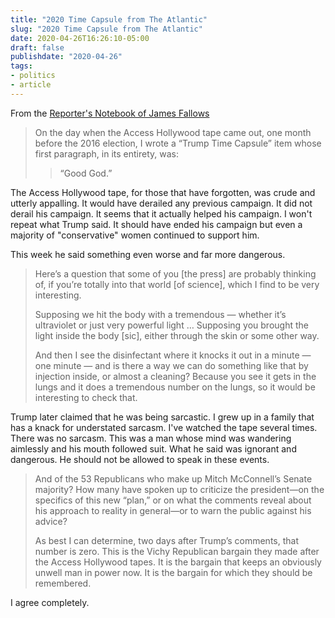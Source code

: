 ```yaml
---
title: "2020 Time Capsule from The Atlantic"
slug: "2020 Time Capsule from The Atlantic"
date: 2020-04-26T16:26:10-05:00
draft: false
publishdate: "2020-04-26"
tags:
- politics
- article
---
```


From the [Reporter's Notebook of James Fallows][1]

>On the day when the Access Hollywood tape came out, one month before the 2016 election, I wrote a “Trump Time Capsule” item whose first paragraph, in its entirety, was:
>
>>“Good God.”

The Access Hollywood tape, for those that have forgotten, was crude and utterly appalling. It would have derailed any previous campaign. It did not derail his campaign. It seems that it actually helped his campaign. I won't repeat what Trump said. It should have ended his campaign but even a majority of "conservative" women continued to support him.

This week he said something even worse and far more dangerous.

>Here’s a question that some of you [the press] are probably thinking of, if you’re totally into that world [of science], which I find to be very interesting.
>
>Supposing we hit the body with a tremendous — whether it’s ultraviolet or just very powerful light … Supposing you brought the light inside the body [sic], either through the skin or some other way.
>
>And then I see the disinfectant where it knocks it out in a minute — one minute — and is there a way we can do something like that by injection inside, or almost a cleaning? Because you see it gets in the lungs and it does a tremendous number on the lungs, so it would be interesting to check that.

Trump later claimed that he was being sarcastic. I grew up in a family that has a knack for understated sarcasm. I've watched the tape several times. There was no sarcasm. This was a man whose mind was wandering aimlessly and his mouth followed suit. What he said was ignorant and dangerous. He should not be allowed to speak in these events.

>And of the 53 Republicans who make up Mitch McConnell’s Senate majority? How many have spoken up to criticize the president—on the specifics of this new “plan,” or on what the comments reveal about his approach to reality in general—or to warn the public against his advice?
>
>As best I can determine, two days after Trump’s comments, that number is zero. This is the Vichy Republican bargain they made after the Access Hollywood tapes. It is the bargain that keeps an obviously unwell man in power now. It is the bargain for which they should be remembered.

I agree completely.

[1]: https://www.theatlantic.com/notes/2020/04/2020-time-capsule-16-disinfectant/610720/?utm_source=feed
